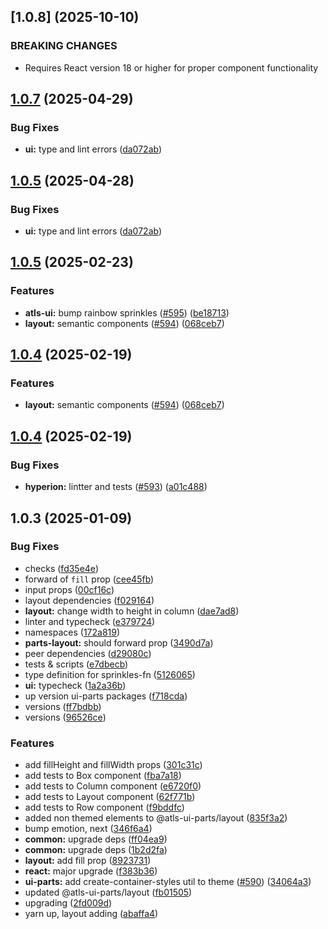



## [1.0.8] (2025-10-10)


### BREAKING CHANGES


* Requires React version 18 or higher for proper component functionality


## [1.0.7](https://github.com/atls/hyperion/compare/@atls-ui-parts/layout@1.0.5...@atls-ui-parts/layout@1.0.7) (2025-04-29)


### Bug Fixes


* **ui:** type and lint errors ([da072ab](https://github.com/atls/hyperion/commit/da072abf91f465b4a6f0b736e2b26c78a2891d1d))





## [1.0.5](https://github.com/atls/hyperion/compare/@atls-ui-parts/layout@1.0.5...@atls-ui-parts/layout@1.0.5) (2025-04-28)


### Bug Fixes


* **ui:** type and lint errors ([da072ab](https://github.com/atls/hyperion/commit/da072abf91f465b4a6f0b736e2b26c78a2891d1d))





## [1.0.5](https://github.com/atls/hyperion/compare/@atls-ui-parts/layout@1.0.4...@atls-ui-parts/layout@1.0.5) (2025-02-23)


### Features


* **atls-ui:** bump rainbow sprinkles ([#595](https://github.com/atls/hyperion/issues/595)) ([be18713](https://github.com/atls/hyperion/commit/be1871351926c38605bbed4d7aa11a4759f80f3d))
* **layout:** semantic components ([#594](https://github.com/atls/hyperion/issues/594)) ([068ceb7](https://github.com/atls/hyperion/commit/068ceb74a41d06d168151b96f942ebdd018a2a68))





## [1.0.4](https://github.com/atls/hyperion/compare/@atls-ui-parts/layout@1.0.4...@atls-ui-parts/layout@1.0.4) (2025-02-19)


### Features


* **layout:** semantic components ([#594](https://github.com/atls/hyperion/issues/594)) ([068ceb7](https://github.com/atls/hyperion/commit/068ceb74a41d06d168151b96f942ebdd018a2a68))





## [1.0.4](https://github.com/atls/hyperion/compare/@atls-ui-parts/layout@1.0.3...@atls-ui-parts/layout@1.0.4) (2025-02-19)


### Bug Fixes


* **hyperion:** lintter and tests ([#593](https://github.com/atls/hyperion/issues/593)) ([a01c488](https://github.com/atls/hyperion/commit/a01c488064d6386f754aafd2eecb28a19396635e))





## 1.0.3 (2025-01-09)


### Bug Fixes


* checks ([fd35e4e](https://github.com/atls/hyperion/commit/fd35e4e5ee760fed44fc51d0dfc1d3fffaa27a9c))
* forward of `fill` prop ([cee45fb](https://github.com/atls/hyperion/commit/cee45fbcbdf0f94cafa34d88252749953f1b054b))
* input props ([00cf16c](https://github.com/atls/hyperion/commit/00cf16c21a419dacec790a0f7ac47f742d713786))
* layout dependencies ([f029164](https://github.com/atls/hyperion/commit/f0291649a3e9f399dd4618957a9e56188a7b68fb))
* **layout:** change width to height in column ([dae7ad8](https://github.com/atls/hyperion/commit/dae7ad8206320c5b9b36c8167b9b6540479124ff))
* linter and typecheck ([e379724](https://github.com/atls/hyperion/commit/e379724b7dbf3c8cba2b0b94647239b0b37c5fb8))
* namespaces ([172a819](https://github.com/atls/hyperion/commit/172a819331aeb5fb4b4349526fd61d88187c395c))
* **parts-layout:** should forward prop ([3490d7a](https://github.com/atls/hyperion/commit/3490d7a621dbee15b0ae74039c55aff9ddaea709))
* peer dependencies ([d29080c](https://github.com/atls/hyperion/commit/d29080cb0950b04e65ab7755571e350d3450b4dd))
* tests & scripts ([e7dbecb](https://github.com/atls/hyperion/commit/e7dbecb12718ed243206a1ef92bbd4c45e026dbe))
* type definition for sprinkles-fn ([5126065](https://github.com/atls/hyperion/commit/51260651ae11a6c25a58294bd8302f2b1eb171f8))
* **ui:** typecheck ([1a2a36b](https://github.com/atls/hyperion/commit/1a2a36b8baeececd0b929dcdb94da3d38ae8ad1e))
* up version ui-parts packages ([f718cda](https://github.com/atls/hyperion/commit/f718cda36c43cc8a060dafee178f6e532a42848e))
* versions ([ff7bdbb](https://github.com/atls/hyperion/commit/ff7bdbb281c9f6e732b06461a0c633c8cc010e46))
* versions ([96526ce](https://github.com/atls/hyperion/commit/96526cec1a282886dee66adcf35429abac2cb6d6))

### Features


* add fillHeight and fillWidth props ([301c31c](https://github.com/atls/hyperion/commit/301c31cecfeb842e6d60af6ddcf9a21ff6f09e40))
* add tests to Box component ([fba7a18](https://github.com/atls/hyperion/commit/fba7a1802045557d6bd18af813bb27a5c62f0ff7))
* add tests to Column component ([e6720f0](https://github.com/atls/hyperion/commit/e6720f0b13a9bc2ae75496f1350cbc9a5fa81a3a))
* add tests to Layout component ([62f771b](https://github.com/atls/hyperion/commit/62f771b32badc6e9c1eb0aeecc06d27645d034d1))
* add tests to Row component ([f9bddfc](https://github.com/atls/hyperion/commit/f9bddfcdd24389e1e5f061f564315f13fc65f090))
* added non themed elements to @atls-ui-parts/layout ([835f3a2](https://github.com/atls/hyperion/commit/835f3a2ba8d736a76f72984894c05944172c4ada))
* bump emotion, next ([346f6a4](https://github.com/atls/hyperion/commit/346f6a43978912f3be4b09031933ab2a572907b2))
* **common:** upgrade deps ([ff04ea9](https://github.com/atls/hyperion/commit/ff04ea97e10efa26d27a27c37337e5afc62e47bb))
* **common:** upgrade deps ([1b2d2fa](https://github.com/atls/hyperion/commit/1b2d2fac134ec0c834b9410dcf783d2a80278691))
* **layout:** add fill prop ([8923731](https://github.com/atls/hyperion/commit/89237314442b81fc32abcd7619e513342b397d1f))
* **react:** major upgrade ([f383b36](https://github.com/atls/hyperion/commit/f383b36618f9daa1b137b394de7a55a03bec25b4))
* **ui-parts:** add create-container-styles util to theme ([#590](https://github.com/atls/hyperion/issues/590)) ([34064a3](https://github.com/atls/hyperion/commit/34064a384192b781fd6d667857f568d4f42228a4))
* updated @atls-ui-parts/layout ([fb01505](https://github.com/atls/hyperion/commit/fb015059fc10a826a0de67f96aa8aa7931e0c2b2))
* upgrading ([2fd009d](https://github.com/atls/hyperion/commit/2fd009d9b9fcf0440e865f48ad8571adda170de6))
* yarn up, layout adding ([abaffa4](https://github.com/atls/hyperion/commit/abaffa4c1b8830753e4bc9b9937f965a02fddb1a))


